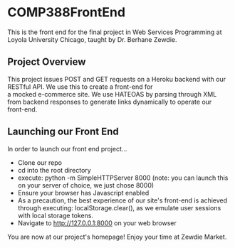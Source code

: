 # COMP388FrontEnd
This is the front end for the final project in Web Services Programming at Loyola University Chicago, taught by Dr. Berhane Zewdie.

## Project Overview
This project issues POST and GET requests on a Heroku backend with our RESTful API. We use this to create a front-end for  
a mocked e-commerce site. We use HATEOAS by parsing through XML from backend responses to generate links dynamically to operate our  
front-end.

## Launching our Front End
In order to launch our front end project...

* Clone our repo  
* cd into the root directory  
* execute: python -m SimpleHTTPServer 8000 (note: you can launch this on your server of choice, we just chose 8000)  
* Ensure your browser has Javascript enabled
* As a precaution, the best experience of our site's front-end is achieved through executing: localStorage.clear(), as we emulate user sessions with local storage tokens.
* Navigate to http://127.0.0.1:8000 on your web browser  

You are now at our project's homepage! Enjoy your time at Zewdie Market.

